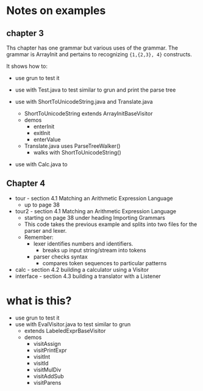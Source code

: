 # Notes on examples

## chapter 3

Ths chapter has one grammar but various uses of the grammar.  The grammar is ArrayInit
and pertains to recognizing `{1,{2,3}, 4}` constructs.

It shows how to:

* use grun to test it
* use with Test.java to test similar to grun and print the parse tree
* use with ShortToUnicodeString.java and Translate.java
    - ShortToUnicodeString extends ArrayInitBaseVisitor
    - demos
        - enterInit
        - exitInit
        - enterValue
    - Translate.java uses ParseTreeWalker()
        - walks with ShortToUnicodeString()

* use with Calc.java to 

## Chapter 4

* tour - section 4.1 Matching an Arithmetic Expression Language
    - up to page 38
* tour2 - section 4.1 Matching an Arithmetic Expression Language
    - starting on page 38 under heading Importing Grammars
    - This code takes the previous example and splits into two files for the parser and lexer.
    - Remember:
        - lexer identifies numbers and identifiers. 
            - breaks up input string/stream into tokens
        - parser checks syntax
            - compares token sequences to particular patterns
* calc - section 4.2 building a calculator using a Visitor
* interface - section 4.3 building a translator with a Listener

# what is this?

* use grun to test it
* use with EvalVisitor.java to test similar to grun
    - extends LabeledExprBaseVisitor
    - demos
        - visitAssign
        - visitPrintExpr
        - visitInt
        - visitId
        - visitMulDiv
        - visitAddSub
        - visitParens
